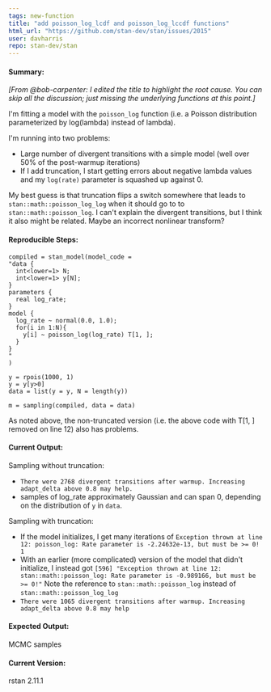 ```yaml
---
tags: new-function
title: "add poisson_log_lcdf and poisson_log_lccdf functions"
html_url: "https://github.com/stan-dev/stan/issues/2015"
user: davharris
repo: stan-dev/stan
---
```


#### Summary:

*[From @bob-carpenter: I edited the title to highlight the root cause.  You can skip all the discussion;  just missing the underlying functions at this point.]*

I'm fitting a model with the `poisson_log` function (i.e. a Poisson distribution parameterized by log(lambda) instead of lambda).

I'm running into two problems:
- Large number of divergent transitions with a simple model (well over 50% of the post-warmup iterations)
- If I add truncation, I start getting errors about negative lambda values and my `log(rate)` parameter is squashed up against 0.

My best guess is that truncation flips a switch somewhere that leads to `stan::math::poisson_log_log` when it should go to to `stan::math::poisson_log`. I can't explain the divergent transitions, but I think it also might be related. Maybe an incorrect nonlinear transform?
#### Reproducible Steps:

```
compiled = stan_model(model_code =
"data {
  int<lower=1> N;
  int<lower=1> y[N];
}
parameters {
  real log_rate;
}
model {
  log_rate ~ normal(0.0, 1.0);
  for(i in 1:N){
    y[i] ~ poisson_log(log_rate) T[1, ];
  }
}
"
)

y = rpois(1000, 1)
y = y[y>0]
data = list(y = y, N = length(y))

m = sampling(compiled, data = data)
```

As noted above, the non-truncated version (i.e. the above code with  T[1, ] removed on line 12) also has problems.
#### Current Output:

Sampling without truncation:
- `There were 2768 divergent transitions after warmup. Increasing adapt_delta above 0.8 may help.`
- samples of log_rate approximately Gaussian and can span 0, depending on the distribution of `y` in `data`.

Sampling with truncation:
- If the model initializes, I get many iterations of `Exception thrown at line 12: poisson_log: Rate parameter is -2.24632e-13, but must be >= 0!     1`
- With an earlier (more complicated) version of the model that didn't initialize, I instead got `[596] "Exception thrown at line 12: stan::math::poisson_log: Rate parameter is -0.989166, but must be >= 0!"` Note the reference to `stan::math::poisson_log` instead of `stan::math::poisson_log_log`
- `There were 1065 divergent transitions after warmup. Increasing adapt_delta above 0.8 may help`
#### Expected Output:

MCMC samples
#### Current Version:

rstan 2.11.1

